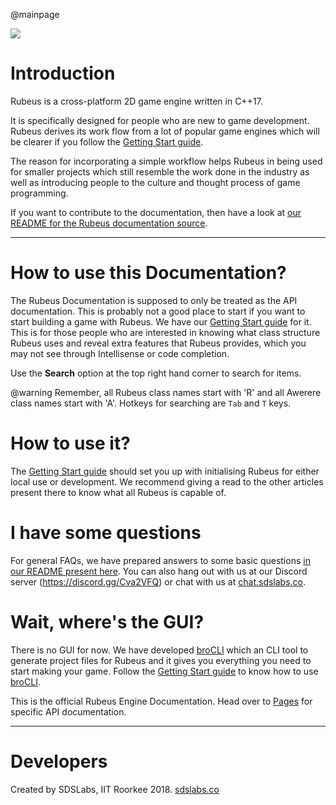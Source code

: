 @mainpage

<img src="../rubeus_dark.png">

# Introduction
Rubeus is a cross-platform 2D game engine written in C++17. 

It is specifically designed for people who are new to game development. Rubeus derives its work flow from a lot of popular game engines which will be clearer if you follow the [Getting Start guide](https://github.com/sdslabs/Rubeus/wiki).

The reason for incorporating a simple workflow helps Rubeus in being used for smaller projects which still resemble the work done in the industry as well as introducing people to the culture and thought process of game programming.

If you want to contribute to the documentation, then have a look at [our README for the Rubeus documentation source](https://github.com/sdslabs/Rubeus/tree/master/docs).

---

# How to use this Documentation?

The Rubeus Documentation is supposed to only be treated as the API documentation. This is probably not a good place to start if you want to start building a game with Rubeus. We have our [Getting Start guide](https://github.com/sdslabs/Rubeus/wiki) for it. This is for those people who are interested in knowing what class structure Rubeus uses and reveal extra features that Rubeus provides, which you may not see through Intellisense or code completion.

Use the **Search** option at the top right hand corner to search for items. 

@warning Remember, all Rubeus class names start with 'R' and all Awerere class names start with 'A'. Hotkeys for searching are `Tab` and `T` keys.

# How to use it?

The [Getting Start guide](https://github.com/sdslabs/Rubeus/wiki) should set you up with initialising Rubeus for either local use or development. We recommend giving a read to the other articles present there to know what all Rubeus is capable of.

# I have some questions

For general FAQs, we have prepared answers to some basic questions [in our README present here](https://github.com/sdslabs/Rubeus/). You can also hang out with us at our Discord server (https://discord.gg/Cva2VFQ) or chat with us at [chat.sdslabs.co](chat.sdslabs.co).

# Wait, where's the GUI?

There is no GUI for now. We have developed [broCLI](https://github.com/sdslabs/broCLI) which an CLI tool to generate project files for Rubeus and it gives you everything you need to start making your game. Follow the [Getting Start guide](https://github.com/sdslabs/Rubeus/wiki) to know how to use [broCLI](https://github.com/sdslabs/broCLI).

This is the official Rubeus Engine Documentation. Head over to [Pages](./pages.html) for specific API documentation.

---

# Developers
Created by SDSLabs, IIT Roorkee 2018. [sdslabs.co](sdslabs.co)
